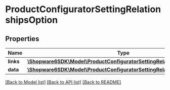 # ProductConfiguratorSettingRelationshipsOption

## Properties
Name | Type | Description | Notes
------------ | ------------- | ------------- | -------------
**links** | [**\Shopware6SDK\Model\ProductConfiguratorSettingRelationshipsOptionLinks**](ProductConfiguratorSettingRelationshipsOptionLinks.md) |  | [optional] 
**data** | [**\Shopware6SDK\Model\ProductConfiguratorSettingRelationshipsOptionData**](ProductConfiguratorSettingRelationshipsOptionData.md) |  | [optional] 

[[Back to Model list]](../../README.md#documentation-for-models) [[Back to API list]](../../README.md#documentation-for-api-endpoints) [[Back to README]](../../README.md)

